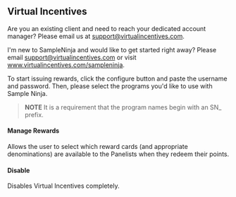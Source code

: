 ## Virtual Incentives

Are you an existing client and need to reach your dedicated account manager? Please email us at support@virtualincentives.com.

I'm new to SampleNinja and would like to get started right away? Please email support@virtualincentives.com or visit www.virtualincentives.com/sampleninja.

To start issuing rewards, click the configure button and paste the username and password. Then, please select the programs you'd like to use with Sample Ninja.

> **NOTE** It is a requirement that the program names begin with an SN_ prefix.

#### Manage Rewards

Allows the user to select which reward cards (and appropriate denominations) are available to the Panelists when they redeem their points.

#### Disable

Disables Virtual Incentives completely.
